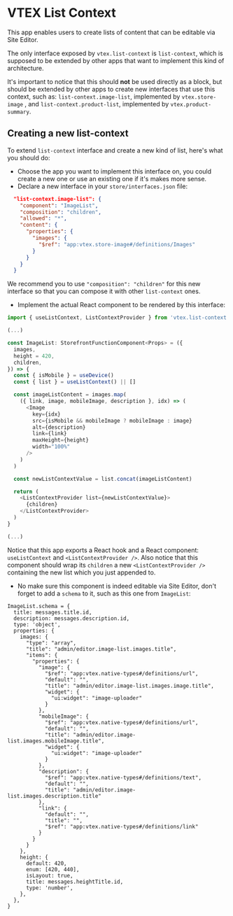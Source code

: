# VTEX List Context

This app enables users to create lists of content that can be editable via Site Editor.

The only interface exposed by `vtex.list-context` is `list-context`, which is supposed to be extended by other apps that want to implement this kind of architecture.

It's important to notice that this should **not** be used directly as a block, but should be extended by other apps to create new interfaces that use this context, such as: `list-context.image-list`, implemented by `vtex.store-image` , and `list-context.product-list`, implemented by `vtex.product-summary`.

## Creating a new list-context

To extend `list-context` interface and create a new kind of list, here's what you should do:

- Choose the app you want to implement this interface on, you could create a new one or use an existing one if it's makes more sense.
- Declare a new interface in your `store/interfaces.json` file:

```json
  "list-context.image-list": {
    "component": "ImageList",
    "composition": "children",
    "allowed": "*",
    "content": {
      "properties": {
        "images": {
          "$ref": "app:vtex.store-image#/definitions/Images"
        }
      }
    }
  }
```

We recommend you to use `"composition": "children"` for this new interface so that you can compose it with other `list-context` ones.

- Implement the actual React component to be rendered by this interface:

```typescript
import { useListContext, ListContextProvider } from 'vtex.list-context'

(...)

const ImageList: StorefrontFunctionComponent<Props> = ({
  images,
  height = 420,
  children,
}) => {
  const { isMobile } = useDevice()
  const { list } = useListContext() || []

  const imageListContent = images.map(
    ({ link, image, mobileImage, description }, idx) => (
      <Image
        key={idx}
        src={isMobile && mobileImage ? mobileImage : image}
        alt={description}
        link={link}
        maxHeight={height}
        width="100%"
      />
    )
  )

  const newListContextValue = list.concat(imageListContent)

  return (
    <ListContextProvider list={newListContextValue}>
      {children}
    </ListContextProvider>
  )
}

(...)
```

Notice that this app exports a React hook and a React component: `useListContext` and `<ListContextProvider />`.
Also notice that this component should wrap its `children` a new `<ListContextProvider />` containing the new list which you just appended to.

- No make sure this component is indeed editable via Site Editor, don't forget to add a `schema` to it, such as this one from `ImageList`:

```tsx
ImageList.schema = {
  title: messages.title.id,
  description: messages.description.id,
  type: 'object',
  properties: {
    images: {
      "type": "array",
      "title": "admin/editor.image-list.images.title",
      "items": {
        "properties": {
          "image": {
            "$ref": "app:vtex.native-types#/definitions/url",
            "default": "",
            "title": "admin/editor.image-list.images.image.title",
            "widget": {
              "ui:widget": "image-uploader"
            }
          },
          "mobileImage": {
            "$ref": "app:vtex.native-types#/definitions/url",
            "default": "",
            "title": "admin/editor.image-list.images.mobileImage.title",
            "widget": {
              "ui:widget": "image-uploader"
            }
          },
          "description": {
            "$ref": "app:vtex.native-types#/definitions/text",
            "default": "",
            "title": "admin/editor.image-list.images.description.title"
          },
          "link": {
            "default": "",
            "title": "",
            "$ref": "app:vtex.native-types#/definitions/link"
          }
        }
      }
    },
    height: {
      default: 420,
      enum: [420, 440],
      isLayout: true,
      title: messages.heightTitle.id,
      type: 'number',
    },
  },
}
```
